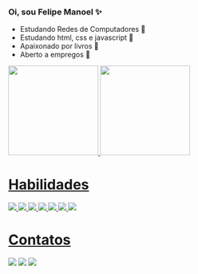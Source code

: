 ### Oi, sou Felipe Manoel ✨

- Estudando Redes de Computadores 🖖
- Estudando html, css e javascript 💯
- Apaixonado por livros 📗
- Aberto a empregos 🤩

<div>
  <a href="https://github.com/felipemcm3">
  <img height="180em" src="https://github-readme-stats.vercel.app/api?username=felipemcm3&show_icons=true&theme=highcontrast&include_all_commits=true&count_private=true"/>
  <img height="180em" src="https://github-readme-stats.vercel.app/api/top-langs/?username=felipemcm3&layout=compact&langs_count=7&theme=highcontrast"/>
</div>

# Habilidades  

<img src="https://img.icons8.com/color/50/000000/c-programming.png"/> 
<img src="https://img.icons8.com/color/48/000000/python--v2.png"/> 
<img src="https://img.icons8.com/color/48/000000/javascript--v1.png"/>
<img src="https://img.icons8.com/color/48/000000/html-5--v1.png"/>
<img src="https://img.icons8.com/color/48/000000/css3.png"/>
<img src="https://img.icons8.com/color/48/000000/mysql-logo.png"/>
<img src="https://img.icons8.com/color/48/000000/blockchain-technology.png"/>
  
# Contatos
[<img src="https://img.icons8.com/color/48/000000/instagram-new--v1.png"/>](https://www.instagram.com/manoel2061/)
[<img src="https://img.icons8.com/color/48/000000/gmail--v1.png"/>](https://mail.google.com/mail/u/1/#inbox)
[<img src="https://img.icons8.com/color/48/000000/linkedin.png"/>](https://www.linkedin.com/in/felipe-manoel-b85b061b5/)
